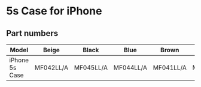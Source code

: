 # 5s Case for iPhone

## Part numbers

| Model | Beige | Black | Blue | Brown | Red | Yellow |
|-------|-----|-----|-----|-----|-----|-----|
| iPhone 5s Case | MF042LL/A | MF045LL/A | MF044LL/A | MF041LL/A | MF046LL/A | MF043LL/A |
